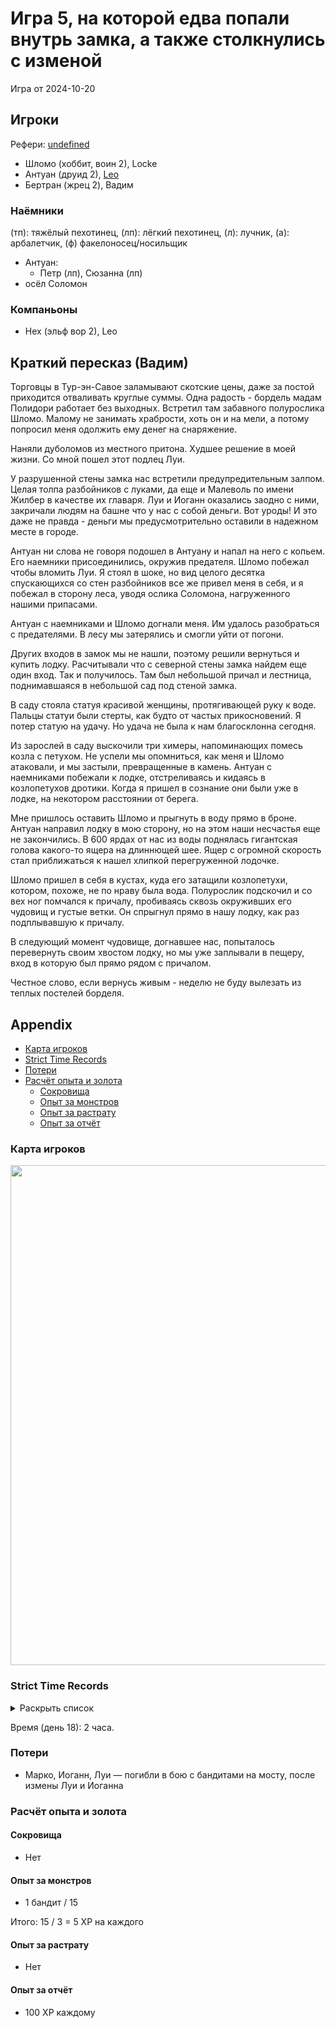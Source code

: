 # Игра 5, на которой едва попали внутрь замка, а также столкнулись с изменой

Игра от 2024-10-20

## Игроки

Рефери: [undefined](https://t.me/oktottrpg)

- Шломо (хоббит, воин 2), Locke
- Антуан (друид 2), [Leo](https://t.me/fiftyforfifty)
- Бертран (жрец 2), Вадим

### Наёмники

(тп): тяжёлый пехотинец, (лп): лёгкий пехотинец, (л): лучник, (а): арбалетчик, (ф) факелоносец/носильщик

- Антуан:
  - Петр (лп), Сюзанна (лп)
- осёл Соломон

### Компаньоны

- Нех (эльф вор 2), Leo

## Краткий пересказ (Вадим)

Торговцы в Тур-эн-Савое заламывают скотские цены, даже за постой приходится отваливать круглые суммы. Одна радость -
бордель мадам Полидори работает без выходных. Встретил там забавного полурослика Шломо. Малому не занимать храбрости,
хоть он и на мели, а потому попросил меня одолжить ему денег на снаряжение.

Наняли дуболомов из местного притона. Худшее решение в моей жизни. Со мной пошел этот подлец Луи.

У разрушенной стены замка нас встретили предупредительным залпом. Целая толпа разбойников с луками, да еще и Малеволь по
имени Жилбер в качестве их главаря. Луи и Иоганн оказались заодно с ними, закричали людям на башне что у нас с собой
деньги. Вот уроды! И это даже не правда - деньги мы предусмотрительно оставили в надежном месте в городе.

Антуан ни слова не говоря подошел в Антуану и напал на него с копьем. Его наемники присоединились, окружив предателя.
Шломо побежал чтобы вломить Луи. Я стоял в шоке, но вид целого десятка спускающихся со стен разбойников все же привел
меня в себя, и я побежал в сторону леса, уводя ослика Соломона, нагруженного нашими припасами.

Антуан с наемниками и Шломо догнали меня. Им удалось разобраться с предателями. В лесу мы затерялись и смогли уйти от
погони.

Других входов в замок мы не нашли, поэтому решили вернуться и купить лодку. Расчитывали что с северной стены замка
найдем еще один вход. Так и получилось. Там был небольшой причал и лестница, поднимавшаяся в небольшой сад под стеной
замка.

В саду стояла статуя красивой женщины, протягивающей руку к воде. Пальцы статуи были стерты, как будто от частых
прикосновений. Я потер статую на удачу. Но удача не была к нам благосклонна сегодня.

Из зарослей в саду выскочили три химеры, напоминающих помесь козла с петухом. Не успели мы опомниться, как меня и Шломо
атаковали, и мы застыли, превращенные в камень. Антуан с наемниками побежали к лодке, отстреливаясь и кидаясь в
козлопетухов дротики. Когда я пришел в сознание они были уже в лодке, на некотором расстоянии от берега.

Мне пришлось оставить Шломо и прыгнуть в воду прямо в броне. Антуан направил лодку в мою сторону, но на этом наши
несчастья еще не закончились. В 600 ярдах от нас из воды поднялась гигантская голова какого-то ящера на длиннющей шее.
Ящер с огромной скорость стал приближаться к нашел хлипкой перегруженной лодочке.

Шломо пришел в себя в кустах, куда его затащили козлопетухи, котором, похоже, не по нраву была вода. Полурослик
подскочил и со вех ног помчался к причалу, пробиваясь сквозь окруживших его чудовищ и густые ветки. Он спрыгнул прямо в
нашу лодку, как раз подплывавшую к причалу.

В следующий момент чудовище, догнавшее нас, попыталось перевернуть своим хвостом лодку, но мы уже заплывали в пещеру,
вход в которую был прямо рядом с причалом.

Честное слово, если вернусь живым - неделю не буду вылезать из теплых постелей борделя.

## Appendix

<!-- toc -->

- [Карта игроков](#%D0%BA%D0%B0%D1%80%D1%82%D0%B0-%D0%B8%D0%B3%D1%80%D0%BE%D0%BA%D0%BE%D0%B2)
- [Strict Time Records](#strict-time-records)
- [Потери](#%D0%BF%D0%BE%D1%82%D0%B5%D1%80%D0%B8)
- [Расчёт опыта и золота](#%D1%80%D0%B0%D1%81%D1%87%D1%91%D1%82-%D0%BE%D0%BF%D1%8B%D1%82%D0%B0-%D0%B8-%D0%B7%D0%BE%D0%BB%D0%BE%D1%82%D0%B0)
  - [Сокровища](#%D1%81%D0%BE%D0%BA%D1%80%D0%BE%D0%B2%D0%B8%D1%89%D0%B0)
  - [Опыт за монстров](#%D0%BE%D0%BF%D1%8B%D1%82-%D0%B7%D0%B0-%D0%BC%D0%BE%D0%BD%D1%81%D1%82%D1%80%D0%BE%D0%B2)
  - [Опыт за растрату](#%D0%BE%D0%BF%D1%8B%D1%82-%D0%B7%D0%B0-%D1%80%D0%B0%D1%81%D1%82%D1%80%D0%B0%D1%82%D1%83)
  - [Опыт за отчёт](#%D0%BE%D0%BF%D1%8B%D1%82-%D0%B7%D0%B0-%D0%BE%D1%82%D1%87%D1%91%D1%82)

<!-- tocstop -->

### Карта игроков

<a title="" href="https://github.com/user-attachments/assets/881a1b7f-937c-4a97-91fc-a61cff717f5c">
  <img src="https://github.com/user-attachments/assets/881a1b7f-937c-4a97-91fc-a61cff717f5c" style="width:800px" />
</a>

<!--
<a title="" href="">
  <img src="" style="width:400px" />
</a>
-->

### Strict Time Records

<details><summary>Раскрыть список</summary>

По дням

- 1 дорога до замка (Игра 1)
- 2 разведка, вход через разрушенные восточные ворота (Игра 2, Игра 3)
- 3,4 дорога обратно
- 5,6 Тур-эн-Савой, закуп, продажа лута (Игра 5)
- 7,8 Тур-эн-Савой, похороны, кутёж и другие траты на опыт
- 9 город, оценка вина, притоны
- 10, 11 дорога
- 12 замок
- 13, 14, 15, 16, 17 дорога обратно, покупка лодки в городе, дорога к замку, наблюдение за западным входом
- 18 замок, вход со стороны озера

</details>

Время (день 18): 2 часа.

### Потери

- Марко, Иоганн, Луи — погибли в бою с бандитами на мосту, после измены Луи и Иоганна

### Расчёт опыта и золота

#### Сокровища

- Нет

#### Опыт за монстров

- 1 бандит / 15

Итого: 15 / 3 = 5 XP на каждого

#### Опыт за растрату

- Нет

#### Опыт за отчёт

- 100 XP каждому
